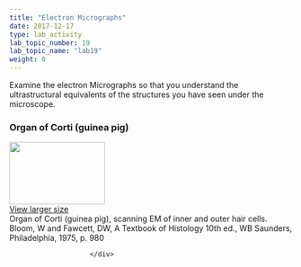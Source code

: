 ```yaml
---
title: "Electron Micrographs"
date: 2017-12-17
type: lab_activity
lab_topic_number: 19
lab_topic_name: "lab19"
weight: 0
---
```

<div class="entrybody">
						<p>Examine the electron Micrographs so that you understand the ultrastructural equivalents of the structures you have seen under the microscope.</p>

<h3>Organ of Corti (guinea pig)</h3>

<div class="slidepopup"><div class="thumbnail"> <a href="http://histologylab.ccnmtl.columbia.edu/assets_c/2009/07/63-1360.html" target="_blank" > <img src="http://mt.ccnmtl.columbia.edu/histologylab/assets/images/63-thumb-170x111-1360.jpg" width="170" height="111" alt="" class="mt-image-left"> </a><br> <a href="http://histologylab.ccnmtl.columbia.edu/assets_c/2009/07/63-1360.html" target="_blank" >View larger size</a> </div><div class="slidetxt">Organ of Corti (guinea pig), scanning EM of inner and outer hair cells.<br>
Bloom, W and Fawcett, <span class="caps">DW,</span> A Textbook of Histology 10th ed., WB Saunders, Philadelphia, 1975, p. 980</div></div>
						
						
						</div>
